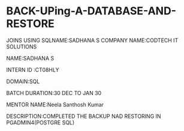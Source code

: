 # BACK-UPing-A-DATABASE-AND-RESTORE

JOINS USING SQLNAME:SADHANA S
COMPANY NAME:CODTECH IT SOLUTIONS

NAME:SADHANA S

INTERN ID :CT08HLY

DOMAIN:SQL

BATCH DURATION:30 DEC TO JAN 30

MENTOR NAME:Neela Santhosh Kumar

DESCRIPTION:COMPLETED THE BACKUP NAD RESTORING IN PGADMIN4(POSTGRE SQL)
